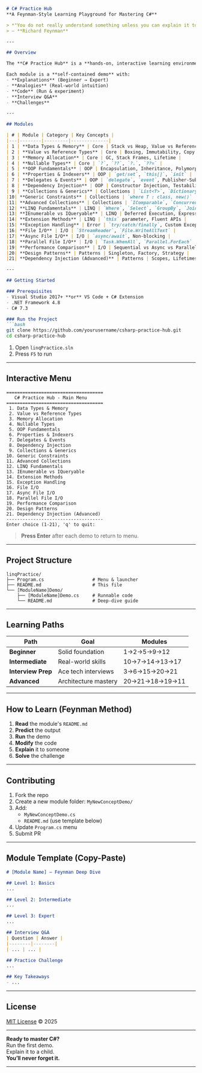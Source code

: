 ﻿```markdown
# C# Practice Hub  
**A Feynman-Style Learning Playground for Mastering C#**

> *"You do not really understand something unless you can explain it to a child."*  
> — **Richard Feynman**

---

## Overview

The **C# Practice Hub** is a **hands-on, interactive learning environment** designed to help you **deeply understand** C# — not just memorize syntax.

Each module is a **self-contained demo** with:
- **Explanations** (Beginner → Expert)
- **Analogies** (Real-world intuition)
- **Code** (Run & experiment)
- **Interview Q&A**
- **Challenges**

---

## Modules

| # | Module | Category | Key Concepts |
|---|--------|---------|--------------|
| 1 | **Data Types & Memory** | Core | Stack vs Heap, Value vs Reference |
| 2 | **Value vs Reference Types** | Core | Boxing, Immutability, Copy Behavior |
| 3 | **Memory Allocation** | Core | GC, Stack Frames, Lifetime |
| 4 | **Nullable Types** | Core | `?`, `??`, `?.`, `??=` |
| 5 | **OOP Fundamentals** | OOP | Encapsulation, Inheritance, Polymorphism |
| 6 | **Properties & Indexers** | OOP | `get/set`, `this[]`, `init` |
| 7 | **Delegates & Events** | OOP | `delegate`, `event`, Publisher-Subscriber |
| 8 | **Dependency Injection** | OOP | Constructor Injection, Testability |
| 9 | **Collections & Generics** | Collections | `List<T>`, `Dictionary<TKey,TValue>` |
|10| **Generic Constraints** | Collections | `where T : class, new()` |
|11| **Advanced Collections** | Collections | `IComparable`, `ConcurrentDictionary` |
|12| **LINQ Fundamentals** | LINQ | `Where`, `Select`, `GroupBy`, `Join` |
|13| **IEnumerable vs IQueryable** | LINQ | Deferred Execution, Expression Trees |
|14| **Extension Methods** | LINQ | `this` parameter, Fluent APIs |
|15| **Exception Handling** | Error | `try/catch/finally`, Custom Exceptions |
|16| **File I/O** | I/O | `StreamReader`, `File.WriteAllText` |
|17| **Async File I/O** | I/O | `async/await`, Non-blocking |
|18| **Parallel File I/O** | I/O | `Task.WhenAll`, `Parallel.ForEach` |
|19| **Performance Comparison** | I/O | Sequential vs Async vs Parallel |
|20| **Design Patterns** | Patterns | Singleton, Factory, Strategy |
|21| **Dependency Injection (Advanced)** | Patterns | Scopes, Lifetimes, Containers |

---

## Getting Started

### Prerequisites
- Visual Studio 2017+ **or** VS Code + C# Extension
- .NET Framework 4.8
- C# 7.3

### Run the Project
```bash
git clone https://github.com/yourusername/csharp-practice-hub.git
cd csharp-practice-hub
```

1. Open `linqPractice.sln`
2. Press `F5` to run

---

## Interactive Menu

```
====================================
   C# Practice Hub - Main Menu
====================================
 1. Data Types & Memory
 2. Value vs Reference Types
 3. Memory Allocation
 4. Nullable Types
 5. OOP Fundamentals
 6. Properties & Indexers
 7. Delegates & Events
 8. Dependency Injection
 9. Collections & Generics
10. Generic Constraints
11. Advanced Collections
12. LINQ Fundamentals
13. IEnumerable vs IQueryable
14. Extension Methods
15. Exception Handling
16. File I/O
17. Async File I/O
18. Parallel File I/O
19. Performance Comparison
20. Design Patterns
21. Dependency Injection (Advanced)
------------------------------------
Enter choice (1-21), 'q' to quit:
```

> **Press Enter** after each demo to return to menu.

---

## Project Structure

```
linqPractice/
├── Program.cs                  # Menu & launcher
├── README.md                   # This file
└── [ModuleName]Demo/
    ├── [ModuleName]Demo.cs     # Runnable code
    └── README.md               # Deep-dive guide
```

---

## Learning Paths

| Path | Goal | Modules |
|------|------|---------|
| **Beginner** | Solid foundation | 1→2→5→9→12 |
| **Intermediate** | Real-world skills | 10→7→14→13→17 |
| **Interview Prep** | Ace tech interviews | 3→6→15→20→21 |
| **Advanced** | Architecture mastery | 20→21→18→19→11 |

---

## How to Learn (Feynman Method)

1. **Read** the module's `README.md`
2. **Predict** the output
3. **Run** the demo
4. **Modify** the code
5. **Explain** it to someone
6. **Solve** the challenge

---

## Contributing

1. Fork the repo
2. Create a new module folder: `MyNewConceptDemo/`
3. Add:
   - `MyNewConceptDemo.cs`
   - `README.md` (use template below)
4. Update `Program.cs` menu
5. Submit PR

---

## Module Template (Copy-Paste)

```markdown
# [Module Name] — Feynman Deep Dive

## Level 1: Basics
...

## Level 2: Intermediate
...

## Level 3: Expert
...

## Interview Q&A
| Question | Answer |
|--------|--------|
| ... | ... |

## Practice Challenge
...

## Key Takeaways
- ...
```

---

## License

[MIT License](LICENSE) © 2025

---

**Ready to master C#?**  
Run the first demo.  
Explain it to a child.  
**You’ll never forget it.**

---
```
